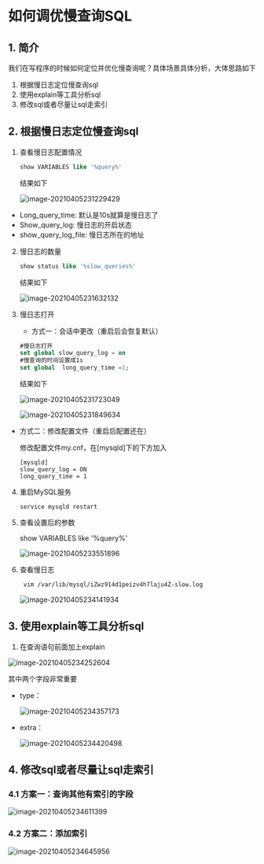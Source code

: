 # 如何调优慢查询SQL

## 1. 简介

我们在写程序的时候如何定位并优化慢查询呢？具体场景具体分析，大体思路如下

1. 根据慢日志定位慢查询sql
2. 使用explain等工具分析sql
3. 修改sql或者尽量让sql走索引

## 2. 根据慢日志定位慢查询sql

1. 查看慢日志配置情况

   ```sql
   show VARIABLES like '%query%'
   ```

   结果如下

   ![image-20210405231229429](https://zszblog.oss-cn-beijing.aliyuncs.com/zszblog/blogimage-master/image-20210405231229429.png)

- Long_query_time: 默认是10s就算是慢日志了
- Show_query_log: 慢日志的开启状态
- show_query_log_file: 慢日志所在的地址

2. 慢日志的数量

   ```sql
   show status like '%slow_queries%'
   ```

   结果如下

   ![image-20210405231632132](https://zszblog.oss-cn-beijing.aliyuncs.com/zszblog/blogimage-master/image-20210405231632132.png)

3. 慢日志打开

   - 方式一：会话中更改（重启后会恢复默认）

   ```sql
   #慢日志打开
   set global slow_query_log = on
   #慢查询的时间设置成1s
   set global  long_query_time =1;
   ```

   结果如下

   ![image-20210405231723049](https://zszblog.oss-cn-beijing.aliyuncs.com/zszblog/blogimage-master/image-20210405231723049.png)

   ![image-20210405231849634](https://zszblog.oss-cn-beijing.aliyuncs.com/zszblog/blogimage-master/image-20210405231849634.png)



- 方式二：修改配置文件（重启后配置还在）

  修改配置文件my.cnf，在[mysqld]下的下方加入

  ```
  [mysqld]
  slow_query_log = ON
  long_query_time = 1
  ```

4. 重启MySQL服务

   ```
   service mysqld restart
   ```

5. 查看设置后的参数

   show VARIABLES like '%query%'

   ![image-20210405233551896](https://zszblog.oss-cn-beijing.aliyuncs.com/zszblog/blogimage-master/image-20210405233551896.png)

6. 查看慢日志

   ```sh
    vim /var/lib/mysql/iZwz914d1peizv4h7laju4Z-slow.log
   ```

   ![image-20210405234141934](https://zszblog.oss-cn-beijing.aliyuncs.com/zszblog/blogimage-master/image-20210405234141934.png)

## 3. 使用explain等工具分析sql

1.  在查询语句前面加上explain

   ![image-20210405234252604](https://zszblog.oss-cn-beijing.aliyuncs.com/zszblog/blogimage-master/image-20210405234252604.png)

   其中两个字段非常重要

   - type：

     ![image-20210405234357173](https://zszblog.oss-cn-beijing.aliyuncs.com/zszblog/blogimage-master/image-20210405234357173.png)

   - extra：

     ![image-20210405234420498](https://zszblog.oss-cn-beijing.aliyuncs.com/zszblog/blogimage-master/image-20210405234420498.png)

## 4. 修改sql或者尽量让sql走索引

### 4.1 方案一：查询其他有索引的字段

![image-20210405234611399](https://zszblog.oss-cn-beijing.aliyuncs.com/zszblog/blogimage-master/image-20210405234611399.png)

### 4.2 方案二：添加索引

![image-20210405234645956](https://zszblog.oss-cn-beijing.aliyuncs.com/zszblog/blogimage-master/image-20210405234645956.png)
